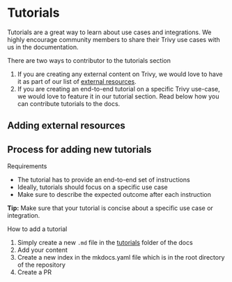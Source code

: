 # Tutorials

Tutorials are a great way to learn about use cases and integrations. We highly encourage community members to share their Trivy use cases with us in the documentation.

There are two ways to contributor to the tutorials section
1. If you are creating any external content on Trivy, we would love to have it as part of our list of [external resources](./other-resources/references.md).
2. If you are creating an end-to-end tutorial on a specific Trivy use-case, we would love to feature it in our tutorial section. Read below how you can contribute tutorials to the docs.

## Adding external resources

## Process for adding new tutorials

Requirements
- The tutorial has to provide an end-to-end set of instructions
- Ideally, tutorials should focus on a specific use case
- Make sure to describe the expected outcome after each instruction

**Tip:** Make sure that your tutorial is concise about a specific use case or integration. 

How to add a tutorial
1. Simply create a new `.md` file in the [tutorials](tutorials) folder of the docs
2. Add your content 
3. Create a new index in the mkdocs.yaml file which is in the root directory of the repository
4. Create a PR

